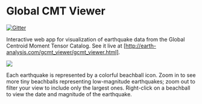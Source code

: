 # Global CMT Viewer

[![Gitter](https://badges.gitter.im/cossatot/gcmt_viewer.svg)](https://gitter.im/cossatot/gcmt_viewer?utm_source=badge&utm_medium=badge&utm_campaign=pr-badge&utm_content=badge)

Interactive web app for visualization of earthquake data from the Global Centroid Moment Tensor Catalog. See it live at [http://earth-analysis.com/gcmt_viewer/gcmt_viewer.html].

![](demo.gif)

Each earthquake is represented by a colorful beachball icon. Zoom in to see more tiny beachballs representing low-magnitude earthquakes; zoom out to filter your view to include only the largest ones. Right-click on a beachball to view the date and magnitude of the earthquake.
